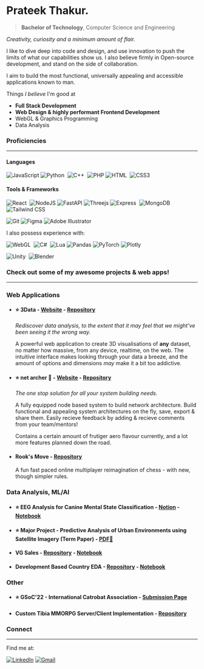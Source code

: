 # Prateek Thakur.

> **Bachelor of Technology**, Computer Science and Engineering

*Creativity, curiosity and a minimum amount of flair.*

I like to dive deep into code and design, and use innovation to push the limits of what our capabilities show us. I also believe firmly in Open-source development, and stand on the side of collaboration.

I aim to build the most functional, universally appealing and accessible applications known to man.


Things *I believe* I'm good at 
- **Full Stack Development**
- **Web Design & highly performant Frontend Development**
- WebGL & Graphics Programming
- Data Analysis


### Proficiencies
---
#### Languages

![JavaScript](https://img.shields.io/badge/javascript-%23323330.svg?style=for-the-badge&logo=javascript&logoColor=%23F7DF1E)
![Python](https://img.shields.io/badge/python%20-%2314354C.svg?&style=for-the-badge&logo=python&logoColor=white)&nbsp;
![C++](https://img.shields.io/badge/c++%20-%2300599C.svg?&style=for-the-badge&logo=c%2B%2B&ogoColor=white)&nbsp;
![PHP](https://img.shields.io/badge/php-%23777BB4.svg?style=for-the-badge&logo=php&logoColor=white)
![HTML](https://img.shields.io/badge/html5%20-%23E34F26.svg?&style=for-the-badge&logo=html5&logoColor=white)&nbsp;
![CSS3](https://img.shields.io/badge/css3-%231572B6.svg?style=for-the-badge&logo=css3&logoColor=white)

#### Tools & Frameworks

![React](https://img.shields.io/badge/React-20232A?style=for-the-badge&logo=react&logoColor=61DAFB)&nbsp;
![NodeJS](https://img.shields.io/badge/node.js-6DA55F?style=for-the-badge&logo=node.js&logoColor=white)
![FastAPI](https://img.shields.io/badge/FastAPI-005571?style=for-the-badge&logo=fastapi)
![Threejs](https://img.shields.io/badge/threejs-black?style=for-the-badge&logo=three.js&logoColor=white)
![Express](https://img.shields.io/badge/express.js-%23404d59.svg?style=for-the-badge&logo=express&logoColor=%2361DAFB)&nbsp;
![MongoDB](https://img.shields.io/badge/MongoDB-4EA94B?style=for-the-badge&logo=mongodb&logoColor=white)&nbsp;
![Tailwind CSS](https://img.shields.io/badge/Tailwind_CSS-38B2AC?style=for-the-badge&logo=tailwind-css&logoColor=white)&nbsp;

![Git](https://img.shields.io/badge/git-%23F05033.svg?style=for-the-badge&logo=git&logoColor=white)
![Figma](https://img.shields.io/badge/figma-%23F24E1E.svg?style=for-the-badge&logo=figma&logoColor=white)
![Adobe Illustrator](https://img.shields.io/badge/adobe%20illustrator-%23FF9A00.svg?style=for-the-badge&logo=adobe%20illustrator&logoColor=white)


I also possess experience with:

![WebGL](https://img.shields.io/badge/WebGL-990000?logo=webgl&logoColor=white&style=for-the-badge)&nbsp;
![C#](https://img.shields.io/badge/C%23-239120?style=for-the-badge&logo=c-sharp&logoColor=white)&nbsp;
![Lua](https://img.shields.io/badge/lua-%232C2D72.svg?style=for-the-badge&logo=lua&logoColor=white)
![Pandas](https://img.shields.io/badge/pandas-%23150458.svg?style=for-the-badge&logo=pandas&logoColor=white)
![PyTorch](https://img.shields.io/badge/PyTorch-%23EE4C2C.svg?style=for-the-badge&logo=PyTorch&logoColor=white)
![Plotly](https://img.shields.io/badge/Plotly-%233F4F75.svg?style=for-the-badge&logo=plotly&logoColor=white)

![Unity](https://img.shields.io/badge/Unity-100000?style=for-the-badge&logo=unity&logoColor=white)&nbsp;
![Blender](https://img.shields.io/badge/blender%20-%23F5792A.svg?&style=for-the-badge&logo=blender&logoColor=white)&nbsp;


### Check out some of my awesome projects & web apps! 
----
### Web Applications
- #### ⭐ 3Data - [Website](https://3data.netlify.app/) - [Repository](https://github.com/PrateekTh/data-3D)
    *Rediscover data analysis, to the extent that it may feel that we might've been seeing it the wrong way.* 

    A powerful web application to create 3D visualisations of **any** dataset, no matter how massive, from any device, realtime, on the web. The intuitive interface makes looking through your data a breeze, and the amount of options and dimensions *may* make it a bit too addictive.

- #### ⭐ net archer 🎯 - [Website](https://netarcher.vercel.app/) - [Repository](https://github.com/PrateekTh/net-archer)
    *The one stop solution for all your system building needs.*

    A fully equipped node based system to build network architecture. Build functional and appealing system architectures on the fly, save, export & share them. Easily recieve feedback by adding & recieve comments from your team/mentors!

    Contains a certain amount of frutiger aero flavour currently, and a lot more features planned down the road.

- #### Rook's Move - [Repository](https://github.com/PrateekTh/rook-battle)
    A fun fast paced online multiplayer reimagination of chess - with new, though simpler rules.

### Data Analysis, ML/AI

- #### ⭐ EEG Analysis for Canine Mental State Classification - [Notion](https://ganondalf.notion.site/Analysis-of-Canine-EEGs-for-Mental-State-Classification-b3eef792a890424f86559a2a9de560ec) - [Notebook](https://github.com/PrateekTh/EEG-Analysis/blob/main/Canine_EEG_Analysis.ipynb)
- #### ⭐ Major Project - Predictive Analysis of Urban Environments using Satellite Imagery (Term Paper) - [PDF🔗](https://drive.google.com/file/d/1ZLsLj8pU_nIDAJZojhmZy3EiFOa7ePh4/view?usp=drive_link)
- #### VG Sales - [Repository](https://github.com/PrateekTh/vg-sales-analysis) - [Notebook](https://github.com/PrateekTh/vg-sales-analysis/blob/main/vg_a.ipynb)
- #### Development Based Country EDA - [Repository](https://github.com/PrateekTh/development-based-clustering-countries/blob/main/country_analysis.ipynb) - [Notebook](https://github.com/PrateekTh/development-based-clustering-countries/blob/main/country_analysis.ipynb)

### Other 
- #### ⭐ GSoC'22 - International Catrobat Association - [Submission Page](https://gist.github.com/PrateekTh/cc590299eab4d269e4112af4cbaeebbc)
- #### Custom Tibia MMORPG Server/Client Implementation - [Repository]()

### Connect
---
<p>Find me at: </p>
<a rel="noreferrer"href="https://www.linkedin.com/in/prateek-thakur-ba0498203" target="_blank" ><img alt="LinkedIn" src="https://img.shields.io/badge/linkedin%20-%230077B5.svg?&style=for-the-badge&logo=linkedin&logoColor=white"/></a>
<a href="mailto:prateek33thakur@gmail.com"><img alt="Gmail" src="https://img.shields.io/badge/Gmail-D14836?style=for-the-badge&logo=gmail&logoColor=white" /></a>
</p>

<!---
PrateekTh/PrateekTh is a ✨ special ✨ repository because its `README.md` (this file) appears on your GitHub profile.
You can click the Preview link to take a look at your changes.
--->
